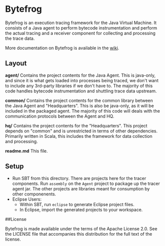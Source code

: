 # Bytefrog

Bytefrog is an execution tracing framework for the Java Virtual Machine. It consists of a Java agent to perform bytecode instrumentation and perform the actual tracing and a receiver component for collecting and processing the trace data.

More documentation on Bytefrog is available in the [wiki](//github.com/secdec/bytefrog/wiki).

## Layout

**agent/**
Contains the project contents for the Java Agent. This is java-only, and since it is what gets loaded into processes being traced, we don't want to include any 3rd-party libraries if we don't have to. The majority of this code handles bytecode instrumentation and shuttling trace data upstream.

**common/**
Contains the project contents for the common library between the Java Agent and "Headquarters". This is also be java-only, as it will be included in the packaged agent. The majority of this code will deals with the communication protocols between the Agent and HQ.

**hq/**
Contains the project contents for the "Headquarters". This project depends on "common" and is unrestricted in terms of other dependencies. Primarily written in Scala, this includes the framework for data collection and processing.

**readme.md**
This file.

## Setup

 - Run SBT from this directory. There are projects here for the tracer components. Run `assembly` on the `Agent` project to package up the tracer agent jar. The other projects are libraries meant for consumption by other componenents.
 - Eclipse Users:
   - Within SBT, run `eclipse` to generate Eclipse project files.
   - In Eclipse, import the generated projects to your workspace.

##License

Bytefrog is made available under the terms of the Apache License 2.0. See the LICENSE file that accompanies this distribution for the full text of the license.
